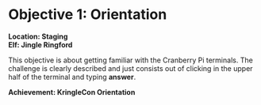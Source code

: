# Objective 1: Orientation
**Location: Staging**  
**Elf: Jingle Ringford**

This objective is about getting familiar with the Cranberry Pi terminals.
The challenge is clearly described and just consists out of clicking in the upper half of the terminal and typing **answer**.

**Achievement: KringleCon Orientation**
